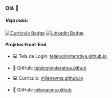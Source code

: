 ### Olá 👋

##### Veja mais:
[![Curriculo Badge](https://img.shields.io/badge/curriculo-milena-orange)](https://milenavms.github.io/curriculo/)
[![Linkedin Badge](https://img.shields.io/badge/-LinkedIn-blue?style=flat-square&logo=Linkedin&logoColor=white&link=https://www.linkedin.com/in/milena-vasconcelos-342445125/)](https://www.linkedin.com/in/milena-vasconcelos-342445125/)


#### Projetos Front-End
- :computer: Tela de Login:
[telalogininterativa.github.io](https://milenavms.github.io/telaLoginInterativa/)
- :pushpin: GitHub:
[telalogininterativa.github](https://github.com/milenavms/telaLoginInterativa)

- :computer: Curriculo:
[milenavms.github.io](https://milenavms.github.io/curriculo/)
- :pushpin: GitHub:
[milenavms.github](https://github.com/milenavms/curriculo)






<!--
**milenavms/milenavms** is a ✨ _special_ ✨ repository because its `README.md` (this file) appears on your GitHub profile.

Here are some ideas to get you started:

- 🔭 I’m currently working on ...
- 🌱 I’m currently learning ...
- 👯 I’m looking to collaborate on ...
- 🤔 I’m looking for help with ...
- 💬 Ask me about ...
- 📫 How to reach me: ...
- 😄 Pronouns: ...
- ⚡ Fun fact: ...
-->
